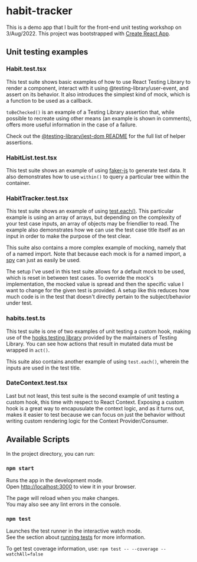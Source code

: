 # habit-tracker
This is a demo app that I built for the front-end unit testing workshop on 3/Aug/2022. This project was bootstrapped with [Create React App](https://github.com/facebook/create-react-app).

## Unit testing examples

### Habit.test.tsx
This test suite shows basic examples of how to use React Testing Library to render a component, interact with it using @testing-library/user-event, and assert on its behavior. It also introduces the simplest kind of mock, which is a function to be used as a callback.

`toBeChecked()` is an example of a Testing Library assertion that, while possible to recreate using other means (an example is shown in comments), offers more useful information in the case of a failure. 

Check out the [@testing-library/jest-dom README](https://github.com/testing-library/jest-dom) for the full list of helper assertions.

### HabitList.test.tsx
This test suite shows an example of using [faker-js](https://fakerjs.dev/guide/) to generate test data. It also demonstrates how to use `within()` to query a particular tree within the container.

### HabitTracker.test.tsx
This test suite shows an example of using [test.each()](https://jestjs.io/docs/api#testeachtablename-fn-timeout). This particular example is using an array of arrays, but depending on the complexity of your test case inputs, an array of objects may be friendlier to read. The example also demonstrates how we can use the test case title itself as an input in order to make the purpose of the test clear.

This suite also contains a more complex example of mocking, namely that of a named import. Note that because each mock is for a named import, a [spy](https://jestjs.io/docs/jest-object#jestspyonobject-methodname) can just as easily be used. 

The setup I've used in this test suite allows for a default mock to be used, which is reset in between test cases. To override the mock's implementation, the mocked value is spread and then the specific value I want to change for the given test is provided. A setup like this reduces how much code is in the test that doesn't directly pertain to the subject/behavior under test.

### habits.test.ts
This test suite is one of two examples of unit testing a custom hook, making use of the [hooks testing library](https://react-hooks-testing-library.com/) provided by the maintainers of Testing Library. You can see how actions that result in mutated data must be wrapped in `act()`.

This suite also contains another example of using `test.each()`, wherein the inputs are used in the test title.

### DateContext.test.tsx
Last but not least, this test suite is the second example of unit testing a custom hook, this time with respect to React Context. Exposing a custom hook is a great way to encapusulate the context logic, and as it turns out, makes it easier to test because we can focus on just the behavior without writing custom rendering logic for the Context Provider/Consumer. 

## Available Scripts

In the project directory, you can run:

### `npm start`

Runs the app in the development mode.\
Open [http://localhost:3000](http://localhost:3000) to view it in your browser.

The page will reload when you make changes.\
You may also see any lint errors in the console.

### `npm test`

Launches the test runner in the interactive watch mode.\
See the section about [running tests](https://facebook.github.io/create-react-app/docs/running-tests) for more information.

To get test coverage information, use:
```npm test -- --coverage --watchAll=false```